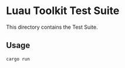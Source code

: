 # Luau Toolkit Test Suite

This directory contains the Test Suite.

## Usage

```plaintext
cargo run
```
